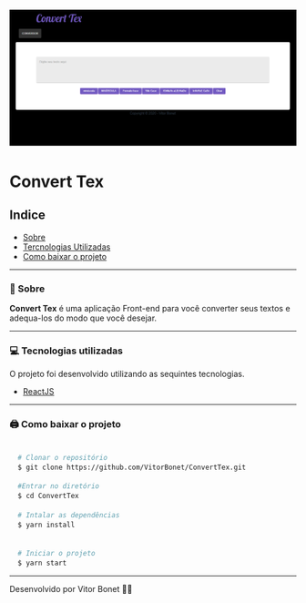 <h1>
  <img src="./src/home.PNG" >
</h1>

# Convert Tex

## Indice

  - [Sobre](#-sobre)
  - [Tercnologias Utilizadas](#-tecnologias-utilizadas)
  - [Como baixar o projeto](#-como-baixer-o-projeto)

---

### 📜 Sobre

  **Convert Tex** é uma aplicação Front-end para você converter seus textos e adequa-los do modo que você desejar.

---

  ### 💻 Tecnologias utilizadas

  O projeto foi desenvolvido utilizando as sequintes tecnologias.

  - [ReactJS](https://pt-br.reactjs.org/)


---
  ### 🖨 Como baixar o projeto

  ```bash

    # Clonar o repositório
    $ git clone https://github.com/VitorBonet/ConvertTex.git

    #Entrar no diretório
    $ cd ConvertTex

    # Intalar as dependências
    $ yarn install


    # Iniciar o projeto
    $ yarn start
  ```
---

Desenvolvido por Vitor Bonet 🏄‍♂️
